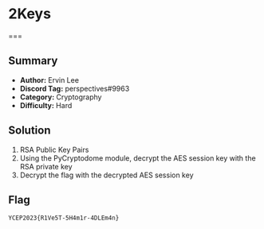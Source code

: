 # 2Keys
===

## Summary
* **Author:** Ervin Lee
* **Discord Tag:** perspectives#9963
* **Category:** Cryptography
* **Difficulty:** Hard

## Solution
1. RSA Public Key Pairs
2. Using the PyCryptodome module, decrypt the AES session key with the RSA private key
3. Decrypt the flag with the decrypted AES session key

## Flag
```
YCEP2023{R1Ve5T-5H4m1r-4DLEm4n}
```